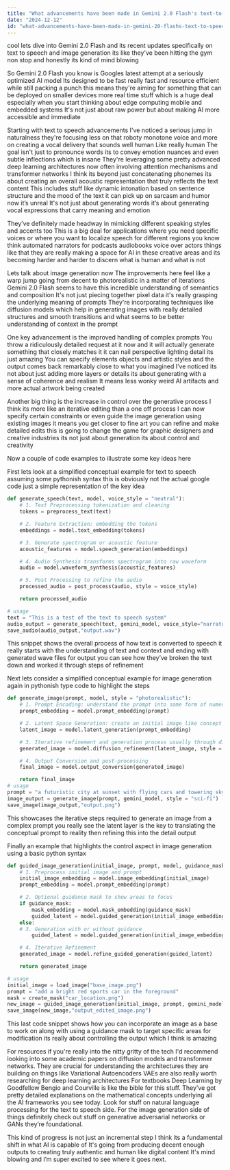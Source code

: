 ```yaml
---
title: "What advancements have been made in Gemini 2.0 Flash's text-to-speech and image generation capabilities?"
date: "2024-12-12"
id: "what-advancements-have-been-made-in-gemini-20-flashs-text-to-speech-and-image-generation-capabilities"
---
```


 cool lets dive into Gemini 2.0 Flash and its recent updates specifically on text to speech and image generation its like they've been hitting the gym non stop and honestly its kind of mind blowing

So Gemini 2.0 Flash you know is Googles latest attempt at a seriously optimized AI model Its designed to be fast really fast and resource efficient while still packing a punch this means they're aiming for something that can be deployed on smaller devices more real time stuff which is a huge deal especially when you start thinking about edge computing mobile and embedded systems It's not just about raw power but about making AI more accessible and immediate

Starting with text to speech advancements I've noticed a serious jump in naturalness they're focusing less on that roboty monotone voice and more on creating a vocal delivery that sounds well human Like really human The goal isn't just to pronounce words its to convey emotion nuances and even subtle inflections which is insane They're leveraging some pretty advanced deep learning architectures now often involving attention mechanisms and transformer networks I think its beyond just concatenating phonemes its about creating an overall acoustic representation that truly reflects the text content This includes stuff like dynamic intonation based on sentence structure and the mood of the text it can pick up on sarcasm and humor now it’s unreal It's not just about generating words it’s about generating vocal expressions that carry meaning and emotion

They’ve definitely made headway in mimicking different speaking styles and accents too This is a big deal for applications where you need specific voices or where you want to localize speech for different regions you know think automated narrators for podcasts audiobooks voice over actors things like that they are really making a space for AI in these creative areas and its becoming harder and harder to discern what is human and what is not

Lets talk about image generation now The improvements here feel like a warp jump going from decent to photorealistic in a matter of iterations Gemini 2.0 Flash seems to have this incredible understanding of semantics and composition It's not just piecing together pixel data it's really grasping the underlying meaning of prompts They're incorporating techniques like diffusion models which help in generating images with really detailed structures and smooth transitions and what seems to be better understanding of context in the prompt

One key advancement is the improved handling of complex prompts You throw a ridiculously detailed request at it now and it will actually generate something that closely matches it it can nail perspective lighting detail its just amazing You can specify elements objects and artistic styles and the output comes back remarkably close to what you imagined I’ve noticed its not about just adding more layers or details its about generating with a sense of coherence and realism It means less wonky weird AI artifacts and more actual artwork being created

Another big thing is the increase in control over the generative process I think its more like an iterative editing than a one off process I can now specify certain constraints or even guide the image generation using existing images it means you get closer to fine art you can refine and make detailed edits this is going to change the game for graphic designers and creative industries its not just about generation its about control and creativity

Now a couple of code examples to illustrate some key ideas here

First lets look at a simplified conceptual example for text to speech assuming some pythonish syntax this is obviously not the actual google code just a simple representation of the key idea

```python
def generate_speech(text, model, voice_style = "neutral"):
    # 1. Text Preprocessing tokenization and cleaning
    tokens = preprocess_text(text)

    # 2. Feature Extraction: embedding the tokens
    embeddings = model.text_embedding(tokens)

    # 3. Generate spectrogram or acoustic feature
    acoustic_features = model.speech_generation(embeddings)

    # 4. Audio Synthesis transforms spectrogram into raw waveform
    audio = model.waveform_synthesis(acoustic_features)

    # 5. Post Processing to refine the audio
    processed_audio = post_process(audio, style = voice_style)

    return processed_audio

# usage
text = "This is a test of the text to speech system"
audio_output = generate_speech(text, gemini_model, voice_style="narrator")
save_audio(audio_output,"output.wav")
```

This snippet shows the overall process of how text is converted to speech it really starts with the understanding of text and context and ending with generated wave files for output you can see how they’ve broken the text down and worked it through steps of refinement

Next lets consider a simplified conceptual example for image generation again in pythonish type code to highlight the steps

```python
def generate_image(prompt, model, style = "photorealistic"):
    # 1. Prompt Encoding: understand the prompt into some form of numerical representation
    prompt_embedding = model.prompt_embedding(prompt)

    # 2. Latent Space Generation: create an initial image like concept in a latent space
    latent_image = model.latent_generation(prompt_embedding)

    # 3. Iterative refinement and generation process usually through diffusion models
    generated_image = model.diffusion_refinement(latent_image, style = style)

    # 4. Output Conversion and post-processing
    final_image = model.output_conversion(generated_image)

    return final_image
# usage
prompt = "a futuristic city at sunset with flying cars and towering skyscrapers"
image_output = generate_image(prompt, gemini_model, style = "sci-fi")
save_image(image_output,"output.png")
```
This showcases the iterative steps required to generate an image from a complex prompt you really see the latent layer is the key to translating the conceptual prompt to reality then refining this into the detail output

Finally an example that highlights the control aspect in image generation using a basic python syntax

```python
def guided_image_generation(initial_image, prompt, model, guidance_mask=None):
    # 1. Preprocess initial image and prompt
    initial_image_embedding = model.image_embedding(initial_image)
    prompt_embedding = model.prompt_embedding(prompt)

    # 2. Optional guidance mask to show areas to focus
    if guidance_mask:
        mask_embedding = model.mask_embedding(guidance_mask)
        guided_latent = model.guided_generation(initial_image_embedding, prompt_embedding, mask_embedding)
    else:
    # 3. Generation with or without guidance
        guided_latent = model.guided_generation(initial_image_embedding, prompt_embedding)

    # 4. Iterative Refinement
    generated_image = model.refine_guided_generation(guided_latent)

    return generated_image

# usage
initial_image = load_image("base_image.png")
prompt = "add a bright red sports car in the foreground"
mask = create_mask("car_location.png")
new_image = guided_image_generation(initial_image, prompt, gemini_model, guidance_mask=mask)
save_image(new_image,"output_edited_image.png")
```

This last code snippet shows how you can incorporate an image as a base to work on along with using a guidance mask to target specific areas for modification its really about controlling the output which I think is amazing

For resources if you're really into the nitty gritty of the tech I'd recommend looking into some academic papers on diffusion models and transformer networks. They are crucial for understanding the architectures they are building on things like Variational Autoencoders VAEs are also really worth researching for deep learning architectures For textbooks Deep Learning by Goodfellow Bengio and Courville is like the bible for this stuff. They’ve got pretty detailed explanations on the mathematical concepts underlying all the AI frameworks you see today. Look for stuff on natural language processing for the text to speech side. For the image generation side of things definitely check out stuff on generative adversarial networks or GANs they’re foundational.

This kind of progress is not just an incremental step I think its a fundamental shift in what AI is capable of It's going from producing decent enough outputs to creating truly authentic and human like digital content It's mind blowing and I’m super excited to see where it goes next.
